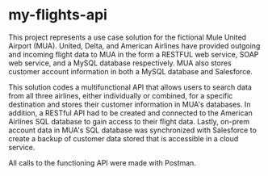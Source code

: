 # my-flights-api

This project represents a use case solution for the fictional Mule United Airport (MUA). United, Delta, and American Airlines have provided outgoing and incoming flight data to MUA in the form a RESTFUL web service, SOAP web service, and a MySQL database respectively. MUA also stores customer account information in both a MySQL database and Salesforce. 

This solution codes a multifunctional API that allows users to search data from all three airlines, either individually or combined, for a specific destination and stores their customer information in MUA's databases. In addition, a RESTful API had to be created and connected to the American Airlines SQL database to gain access to their flight data. Lastly, on-prem account data in MUA's SQL database was synchronized with Salesforce to create a backup of customer data stored that is accessible in a cloud service.

All calls to the functioning API were made with Postman.
